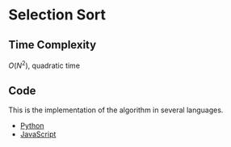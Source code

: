 # Selection Sort

## Time Complexity

$O(N^2)$, quadratic time

## Code

This is the implementation of the algorithm in several languages.

- [Python](https://github.com/nadiannis/algorids/tree/main/algorithms/selection-sort/selection_sort.py)
- [JavaScript](https://github.com/nadiannis/algorids/tree/main/algorithms/selection-sort/selection_sort.js)
